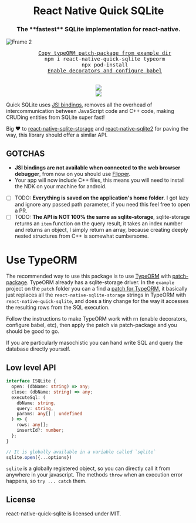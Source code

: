 <h1 align="center">React Native Quick SQLite</h1>

<h3 align="center">The **fastest** SQLite implementation for react-native.</h3>

![Frame 2](https://user-images.githubusercontent.com/1634213/127499575-aed1d0e2-8a93-42ab-917e-badaab8916f6.png)

<div align="center">
  <pre align="center">
    <a href="https://github.com/ospfranco/react-native-quick-sqlite/blob/main/example/patches/typeorm%2B0.2.31.patch">Copy typeORM patch-package from example dir</a>
    npm i react-native-quick-sqlite typeorm
    npx pod-install
    <a href="https://dev.to/vinipachecov/setup-typeorm-with-react-native-50c4">Enable decorators and configure babel</a>
  </pre>
  <a align="center" href="https://github.com/ospfranco?tab=followers">
    <img src="https://img.shields.io/github/followers/ospfranco?label=Follow%20%40ospfranco&style=social" />
  </a>
  <br />
  <a align="center" href="https://twitter.com/ospfranco">
    <img src="https://img.shields.io/twitter/follow/ospfranco?label=Follow%20%40ospfranco&style=social" />
  </a>
</div>

Quick SQLite uses [JSI bindings](https://formidable.com/blog/2019/jsi-jsc-part-2/), removes all the overhead of intercommunication between JavaScript code and C++ code, making CRUDing entities from SQLite super fast!

Big ❤️ to [react-native-sqlite-storage](https://github.com/andpor/react-native-sqlite-storage) and [react-native-sqlite2](https://github.com/craftzdog/react-native-sqlite-2) for paving the way, this library should offer a similar API.

## GOTCHAS

- **JSI bindings are not available when connected to the web browser debugger**, from now on you should use [Flipper](https://github.com/facebook/flipper).
- Your app will now include C++ files, this means you will need to install the NDK on your machine for android.
- [ ] TODO: **Everything is saved on the application's home folder**. I got lazy and ignore any passed path parameter, if you need this feel free to open a PR.
- [ ] TODO: **The API is NOT 100% the same as sqlite-storage**, sqlite-storage returns an `item` function on the query result, it takes an index number and returns an object, I simply return an array, because creating deeply nested structures from C++ is somewhat cumbersome.

# Use TypeORM

The recommended way to use this package is to use [TypeORM](https://github.com/typeorm/typeorm) with [patch-package](https://github.com/ds300/patch-package). TypeORM already has a sqlite-storage driver. In the `example` project on the `patch` folder you can a find a [patch for TypeORM](https://github.com/ospfranco/react-native-quick-sqlite/blob/main/example/patches/typeorm%2B0.2.31.patch), it basically just replaces all the `react-native-sqlite-storage` strings in TypeORM with `react-native-quick-sqlite`, and does a tiny change for the way it accesses the resulting rows from the SQL execution.

Follow the instructions to make TypeORM work with rn (enable decorators, configure babel, etc), then apply the patch via patch-package and you should be good to go.

If you are particularly masochistic you can hand write SQL and query the database directly yourself.

## Low level API

```typescript
interface ISQLite {
  open: (dbName: string) => any;
  close: (dbName: string) => any;
  executeSql: (
    dbName: string,
    query: string,
    params: any[] | undefined
  ) => {
    rows: any[];
    insertId?: number;
  };
}

// It is globally available in a variable called `sqlite`
sqlite.open({...options})
```

`sqlite` is a globally registered object, so you can directly call it from anywhere in your javascript. The methods `throw` when an execution error happens, so `try ... catch` them.

## License

react-native-quick-sqlite is licensed under MIT.
